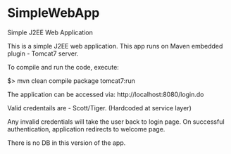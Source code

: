 # SimpleWebApp
Simple J2EE Web Application 

This is a simple J2EE web application.
This app runs on Maven embedded plugin - Tomcat7 server.

To compile and run the code, execute:

$> mvn clean compile package tomcat7:run

The application can be accessed via: http://localhost:8080/login.do

Valid credentails are - Scott/Tiger. (Hardcoded at service layer)

Any invalid credentials will take the user back to login page. 
On successful authentication, application redirects to welcome page.

There is no DB in this version of the app.